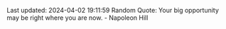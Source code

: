 Last updated: 2024-04-02 19:11:59
Random Quote: Your big opportunity may be right where you are now. - Napoleon Hill